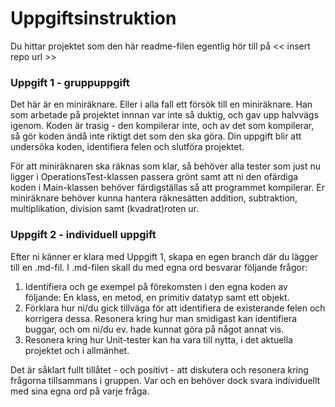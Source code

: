 # Uppgiftsinstruktion

Du hittar projektet som den här readme-filen egentlig hör till på
<< insert repo url >>


### Uppgift 1 - gruppuppgift

Det här är en miniräknare. Eller i alla fall ett försök till en miniräknare. Han som arbetade på projektet innnan var
inte så duktig, och gav upp halvvägs igenom. Koden är trasig - den kompilerar inte, och av det som kompilerar, så
gör koden ändå inte riktigt det som den ska göra. Din uppgift blir att undersöka koden, identifiera felen och slutföra
projektet.

För att miniräknaren ska räknas som klar, så behöver alla tester som just nu ligger i OperationsTest-klassen passera grönt
samt att ni den ofärdiga koden i Main-klassen behöver färdigställas så att programmet kompilerar.
Er miniräknare behöver kunna hantera räknesätten addition, subtraktion, multiplikation, division samt
(kvadrat)roten ur.


### Uppgift 2 - individuell uppgift

Efter ni känner er klara med Uppgift 1, skapa en egen branch där du lägger till en .md-fil. I .md-filen skall du
med egna ord besvarar följande frågor:

1. Identifiera och ge exempel på förekomsten i den egna koden av följande: En klass, en metod, en primitiv datatyp samt ett objekt.
2. Förklara hur ni/du gick tillväga för att identifiera de existerande felen och korrigera dessa. Resonera kring hur man smidigast kan identifiera buggar, och om ni/du ev. hade kunnat göra på något annat vis.
3. Resonera kring hur Unit-tester kan ha vara till nytta, i det aktuella projektet och i allmänhet.

Det är såklart fullt tillåtet - och positivt - att diskutera och resonera kring frågorna tillsammans
i gruppen. Var och en behöver dock svara individuellt med sina egna ord på varje fråga.

